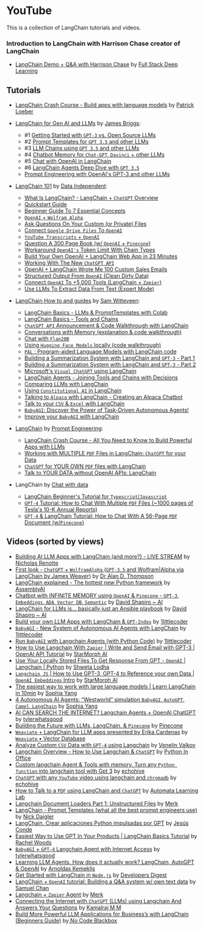 # YouTube

This is a collection of LangChain tutorials and videos.

### Introduction to LangChain with Harrison Chase creator of LangChain
- [LangChain Demo + Q&A with Harrison Chase](https://youtu.be/zaYTXQFR0_s) by [Full Stack Deep Learning](https://www.youtube.com/@FullStackDeepLearning)

## Tutorials

- [LangChain Crash Course - Build apps with language models](https://youtu.be/LbT1yp6quS8) by [Patrick Loeber](https://www.youtube.com/@patloeber)

- [LangChain for Gen AI and LLMs](https://www.youtube.com/playlist?list=PLIUOU7oqGTLieV9uTIFMm6_4PXg-hlN6F) by [James Briggs](https://www.youtube.com/@jamesbriggs):
  - #1 [Getting Started with `GPT-3` vs. Open Source LLMs](https://youtu.be/nE2skSRWTTs)
  - #2 [Prompt Templates for `GPT 3.5` and other LLMs](https://youtu.be/RflBcK0oDH0)
  - #3 [LLM Chains using `GPT 3.5` and other LLMs](https://youtu.be/S8j9Tk0lZHU)
  - #4 [Chatbot Memory for `Chat-GPT`, `Davinci` + other LLMs](https://youtu.be/X05uK0TZozM)
  - #5 [Chat with OpenAI in LangChain](https://youtu.be/CnAgB3A5OlU)
  - #6 [LangChain Agents Deep Dive with `GPT 3.5`](https://youtu.be/jSP-gSEyVeI)
  - [Prompt Engineering with OpenAI's GPT-3 and other LLMs](https://youtu.be/BP9fi_0XTlw)

- [LangChain 101](https://www.youtube.com/playlist?list=PLqZXAkvF1bPNQER9mLmDbntNfSpzdDIU5) by [Data Independent](https://www.youtube.com/@DataIndependent):
  - [What Is LangChain? - LangChain + `ChatGPT` Overview](https://youtu.be/_v_fgW2SkkQ)
  - [Quickstart Guide](https://youtu.be/kYRB-vJFy38)
  - [Beginner Guide To 7 Essential Concepts](https://youtu.be/2xxziIWmaSA)
  - [`OpenAI` + `Wolfram Alpha`](https://youtu.be/UijbzCIJ99g)
  - [Ask Questions On Your Custom (or Private) Files](https://youtu.be/EnT-ZTrcPrg)
  - [Connect `Google Drive Files` To `OpenAI`](https://youtu.be/IqqHqDcXLww)
  - [`YouTube Transcripts` + `OpenAI`](https://youtu.be/pNcQ5XXMgH4)
  - [Question A 300 Page Book (w/ `OpenAI` + `Pinecone`)](https://youtu.be/h0DHDp1FbmQ)
  - [Workaround `OpenAI's` Token Limit With Chain Types](https://youtu.be/f9_BWhCI4Zo)
  - [Build Your Own OpenAI + LangChain Web App in 23 Minutes](https://youtu.be/U_eV8wfMkXU)
  - [Working With The New `ChatGPT API`](https://youtu.be/e9P7FLi5Zy8)
  - [OpenAI + LangChain Wrote Me 100 Custom Sales Emails](https://youtu.be/y1pyAQM-3Bo)
  - [Structured Output From `OpenAI` (Clean Dirty Data)](https://youtu.be/KwAXfey-xQk)
  - [Connect `OpenAI` To +5,000 Tools (LangChain + `Zapier`)](https://youtu.be/7tNm0yiDigU)
  - [Use LLMs To Extract Data From Text (Expert Mode)](https://youtu.be/xZzvwR9jdPA)

- [LangChain How to and guides](https://www.youtube.com/playlist?list=PL8motc6AQftk1Bs42EW45kwYbyJ4jOdiZ) by [Sam Witteveen](https://www.youtube.com/@samwitteveenai):
  - [LangChain Basics - LLMs & PromptTemplates with Colab](https://youtu.be/J_0qvRt4LNk)
  - [LangChain Basics - Tools and Chains](https://youtu.be/hI2BY7yl_Ac)
  - [`ChatGPT API` Announcement & Code Walkthrough with LangChain](https://youtu.be/phHqvLHCwH4)
  - [Conversations with Memory (explanation & code walkthrough)](https://youtu.be/X550Zbz_ROE)
  - [Chat with `Flan20B`](https://youtu.be/VW5LBavIfY4)
  - [Using `Hugging Face Models` locally (code walkthrough)](https://youtu.be/Kn7SX2Mx_Jk)
  - [`PAL` : Program-aided Language Models with LangChain code](https://youtu.be/dy7-LvDu-3s)
  - [Building a Summarization System with LangChain and `GPT-3` - Part 1](https://youtu.be/LNq_2s_H01Y)
  - [Building a Summarization System with LangChain and `GPT-3` - Part 2](https://youtu.be/d-yeHDLgKHw)
  - [Microsoft's `Visual ChatGPT` using LangChain](https://youtu.be/7YEiEyfPF5U)
  - [LangChain Agents - Joining Tools and Chains with Decisions](https://youtu.be/ziu87EXZVUE)
  - [Comparing LLMs with LangChain](https://youtu.be/rFNG0MIEuW0)
  - [Using `Constitutional AI` in LangChain](https://youtu.be/uoVqNFDwpX4)
  - [Talking to `Alpaca` with LangChain - Creating an Alpaca Chatbot](https://youtu.be/v6sF8Ed3nTE)
  - [Talk to your `CSV` & `Excel` with LangChain](https://youtu.be/xQ3mZhw69bc)
  - [`BabyAGI`: Discover the Power of Task-Driven Autonomous Agents!](https://youtu.be/QBcDLSE2ERA)
  - [Improve your `BabyAGI` with LangChain](https://youtu.be/DRgPyOXZ-oE)

- [LangChain](https://www.youtube.com/playlist?list=PLVEEucA9MYhOu89CX8H3MBZqayTbcCTMr) by [Prompt Engineering](https://www.youtube.com/@engineerprompt):
  - [LangChain Crash Course - All You Need to Know to Build Powerful Apps with LLMs](https://youtu.be/5-fc4Tlgmro)
  - [Working with MULTIPLE `PDF` Files in LangChain: `ChatGPT` for your Data](https://youtu.be/s5LhRdh5fu4)
  - [`ChatGPT` for YOUR OWN `PDF` files with LangChain](https://youtu.be/TLf90ipMzfE)
  - [Talk to YOUR DATA without OpenAI APIs: LangChain](https://youtu.be/wrD-fZvT6UI)
  
- LangChain by [Chat with data](https://www.youtube.com/@chatwithdata)
  - [LangChain Beginner's Tutorial for `Typescript`/`Javascript`](https://youtu.be/bH722QgRlhQ)
  - [`GPT-4` Tutorial: How to Chat With Multiple `PDF` Files (~1000 pages of Tesla's 10-K Annual Reports)](https://youtu.be/Ix9WIZpArm0)
  - [`GPT-4` & LangChain Tutorial: How to Chat With A 56-Page `PDF` Document (w/`Pinecone`)](https://youtu.be/ih9PBGVVOO4)

## Videos (sorted by views)

- [Building AI LLM Apps with LangChain (and more?) - LIVE STREAM](https://www.youtube.com/live/M-2Cj_2fzWI?feature=share) by [Nicholas Renotte](https://www.youtube.com/@NicholasRenotte)
- [First look - `ChatGPT` + `WolframAlpha` (`GPT-3.5` and Wolfram|Alpha via LangChain by James Weaver)](https://youtu.be/wYGbY811oMo) by [Dr Alan D. Thompson](https://www.youtube.com/@DrAlanDThompson) 
- [LangChain explained - The hottest new Python framework](https://youtu.be/RoR4XJw8wIc) by [AssemblyAI](https://www.youtube.com/@AssemblyAI)
- [Chatbot with INFINITE MEMORY using `OpenAI` & `Pinecone` - `GPT-3`, `Embeddings`, `ADA`, `Vector DB`, `Semantic`](https://youtu.be/2xNzB7xq8nk) by [David Shapiro ~ AI](https://www.youtube.com/@DavidShapiroAutomator)
- [LangChain for LLMs is... basically just an Ansible playbook](https://youtu.be/X51N9C-OhlE) by [David Shapiro ~ AI](https://www.youtube.com/@DavidShapiroAutomator)
- [Build your own LLM Apps with LangChain & `GPT-Index`](https://youtu.be/-75p09zFUJY) by [1littlecoder](https://www.youtube.com/@1littlecoder)
- [`BabyAGI` - New System of Autonomous AI Agents with LangChain](https://youtu.be/lg3kJvf1kXo) by [1littlecoder](https://www.youtube.com/@1littlecoder)
- [Run `BabyAGI` with Langchain Agents (with Python Code)](https://youtu.be/WosPGHPObx8) by [1littlecoder](https://www.youtube.com/@1littlecoder)
- [How to Use Langchain With `Zapier` | Write and Send Email with GPT-3 | OpenAI API Tutorial](https://youtu.be/p9v2-xEa9A0) by [StarMorph AI](https://www.youtube.com/@starmorph)
- [Use Your Locally Stored Files To Get Response From GPT - `OpenAI` | Langchain | Python](https://youtu.be/NC1Ni9KS-rk) by [Shweta Lodha](https://www.youtube.com/@shweta-lodha)
- [`Langchain JS` | How to Use GPT-3, GPT-4 to Reference your own Data | `OpenAI Embeddings` Intro](https://youtu.be/veV2I-NEjaM) by [StarMorph AI](https://www.youtube.com/@starmorph)
- [The easiest way to work with large language models | Learn LangChain in 10min](https://youtu.be/kmbS6FDQh7c) by [Sophia Yang](https://www.youtube.com/@SophiaYangDS)
- [4 Autonomous AI Agents: “Westworld” simulation `BabyAGI`, `AutoGPT`, `Camel`, `LangChain`](https://youtu.be/yWbnH6inT_U) by [Sophia Yang](https://www.youtube.com/@SophiaYangDS)
- [AI CAN SEARCH THE INTERNET? Langchain Agents + OpenAI ChatGPT](https://youtu.be/J-GL0htqda8) by [tylerwhatsgood](https://www.youtube.com/@tylerwhatsgood)
- [Building the Future with LLMs, LangChain, & `Pinecone`](https://youtu.be/nMniwlGyX-c) by [Pinecone](https://www.youtube.com/@pinecone-io)
- [`Weaviate` + LangChain for LLM apps presented by Erika Cardenas](https://youtu.be/7AGj4Td5Lgw) by [`Weaviate` • Vector Database](https://www.youtube.com/@Weaviate)
- [Analyze Custom `CSV` Data with `GPT-4` using Langchain](https://youtu.be/Ew3sGdX8at4) by [Venelin Valkov](https://www.youtube.com/@venelin_valkov) 
- [Langchain Overview - How to Use Langchain & `ChatGPT`](https://youtu.be/oYVYIq0lOtI) by [Python In Office](https://www.youtube.com/@pythoninoffice6568)
- [Custom langchain Agent & Tools with memory. Turn any `Python function` into langchain tool with Gpt 3](https://youtu.be/NIG8lXk0ULg) by [echohive](https://www.youtube.com/@echohive)
- [`ChatGPT` with any `YouTube` video using langchain and `chromadb`](https://youtu.be/TQZfB2bzVwU) by [echohive](https://www.youtube.com/@echohive)
- [How to Talk to a `PDF` using LangChain and `ChatGPT`](https://youtu.be/v2i1YDtrIwk) by [Automata Learning Lab](https://www.youtube.com/@automatalearninglab)
- [Langchain Document Loaders Part 1: Unstructured Files](https://youtu.be/O5C0wfsen98) by [Merk](https://www.youtube.com/@merksworld) 
- [LangChain - Prompt Templates (what all the best prompt engineers use)](https://youtu.be/1aRu8b0XNOQ) by [Nick Daigler](https://www.youtube.com/@nick_daigs)
- [LangChain. Crear aplicaciones Python impulsadas por GPT](https://youtu.be/DkW_rDndts8) by [Jesús Conde](https://www.youtube.com/@0utKast)
- [Easiest Way to Use GPT In Your Products | LangChain Basics Tutorial](https://youtu.be/fLy0VenZyGc) by [Rachel Woods](https://www.youtube.com/@therachelwoods)
- [`BabyAGI` + `GPT-4` Langchain Agent with Internet Access](https://youtu.be/wx1z_hs5P6E) by [tylerwhatsgood](https://www.youtube.com/@tylerwhatsgood)
- [Learning LLM Agents. How does it actually work? LangChain, AutoGPT & OpenAI](https://youtu.be/mb_YAABSplk) by [Arnoldas Kemeklis](https://www.youtube.com/@processusAI)
- [Get Started with LangChain in `Node.js`](https://youtu.be/Wxx1KUWJFv4) by [Developers Digest](https://www.youtube.com/@DevelopersDigest)
- [LangChain + `OpenAI` tutorial: Building a Q&A system w/ own text data](https://youtu.be/DYOU_Z0hAwo) by [Samuel Chan](https://www.youtube.com/@SamuelChan)
- [Langchain + `Zapier` Agent](https://youtu.be/yribLAb-pxA) by [Merk](https://www.youtube.com/@merksworld)
- [Connecting the Internet with `ChatGPT` (LLMs) using Langchain And Answers Your Questions](https://youtu.be/9Y0TBC63yZg) by [Kamalraj M M](https://www.youtube.com/@insightbuilder)
- [Build More Powerful LLM Applications for Business’s with LangChain (Beginners Guide)](https://youtu.be/sp3-WLKEcBg) by[ No Code Blackbox](https://www.youtube.com/@nocodeblackbox)
